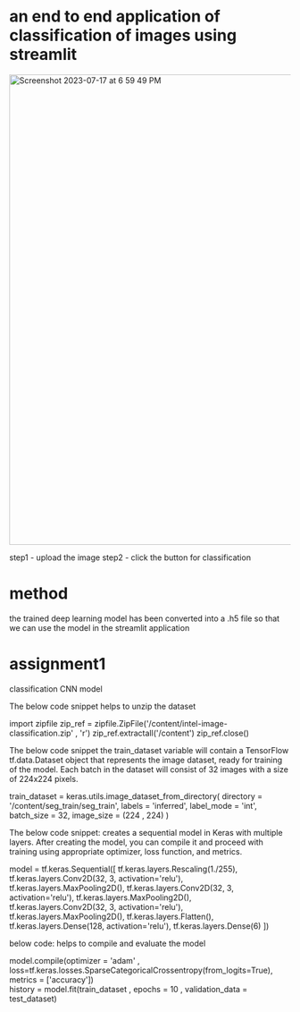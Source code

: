 # an end to end application of classification of images using streamlit


<img width="841" alt="Screenshot 2023-07-17 at 6 59 49 PM" src="https://github.com/cs25-esc/assignment1/assets/68850280/ee47f23a-163f-47fc-8fbd-b5832cc2863e">


step1 - upload the image
step2 - click the button for classification


# method

the trained deep learning model has been converted into a .h5 file so that we can use the model in the streamlit application





# assignment1
classification CNN model

The below code snippet helps to unzip the dataset

import zipfile
zip_ref = zipfile.ZipFile('/content/intel-image-classification.zip' , 'r')
zip_ref.extractall('/content')
zip_ref.close()


The below code snippet the train_dataset variable will contain a TensorFlow tf.data.Dataset object that represents the image dataset, ready for training of the model. Each batch in the dataset will consist of 32 images with a size of 224x224 pixels.

train_dataset = keras.utils.image_dataset_from_directory(
    directory = '/content/seg_train/seg_train',
    labels = 'inferred',
    label_mode = 'int',
    batch_size = 32,
    image_size = (224 , 224)
)

The below code snippet: creates a sequential model in Keras with multiple layers. 
After creating the model, you can compile it and proceed with training using appropriate optimizer, loss function, and metrics.

model = tf.keras.Sequential([
  tf.keras.layers.Rescaling(1./255),
  tf.keras.layers.Conv2D(32, 3, activation='relu'),
  tf.keras.layers.MaxPooling2D(),
  tf.keras.layers.Conv2D(32, 3, activation='relu'),
  tf.keras.layers.MaxPooling2D(),
  tf.keras.layers.Conv2D(32, 3, activation='relu'),
  tf.keras.layers.MaxPooling2D(),
  tf.keras.layers.Flatten(),
  tf.keras.layers.Dense(128, activation='relu'),
  tf.keras.layers.Dense(6)
])

below code: helps to compile and evaluate the model

model.compile(optimizer = 'adam' , loss=tf.keras.losses.SparseCategoricalCrossentropy(from_logits=True), metrics = ['accuracy']) <br>
history = model.fit(train_dataset , epochs = 10 , validation_data = test_dataset)

